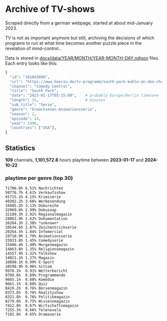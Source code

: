 # Archive of TV-shows

Scraped directly from a german webpage, started at about mid-January 2023.

TV is not as important anymore but still, archiving the decisions of which programs to run at what time
becomes another puzzle piece in the revelation of mind-control.. 

Data is stored in [docs/data/YEAR/MONTH/YEAR-MONTH-DAY.ndjson](docs/data/) files. 
Each entry looks like this:

```python
{
  "id": "181043890", 
  "url": "https://www.hoerzu.de/tv-programm/south-park-kohle-an-den-chefkoch/bid_181043890/", 
  "channel": "Comedy Central", 
  "title": "South Park", 
  "date": "2023-01-17T05:15:00",    # probably Europe/Berlin timezone 
  "length": 25,                     # minutes 
  "sub_title": "Serie", 
  "genre": "Erwachsenen-Animationsserie", 
  "season": 2, 
  "episode": 14, 
  "year": 1998, 
  "countries": ["USA"],
}
```

## Statistics

**109** channels, **1,101,572.8** hours playtime between **2023-01-17** and **2024-10-22**


### playtime per genre (top 30)

    71706.6h 6.51% Nachrichten
    50776.7h 4.61% Verkaufsshow
    45715.1h 4.15% Krimiserie
    40302.2h 3.66% Werbesendung
    34485.2h 3.13% Dokureihe
    32969.6h 2.99% Dokusoap
    32189.3h 2.92% Regionalmagazin
    28863.9h 2.62% Dokumentation
    26204.3h 2.38% *unknown*
    20544.6h 1.87% Zeichentrickserie
    20264.5h 1.84% Infomercial
    19710.9h 1.79% Animationsserie
    15933.8h 1.45% Comedyserie
    15406.4h 1.40% Morgenmagazin
    14863.8h 1.35% Religionsmagazin
    14557.9h 1.32% Talkshow
    14021.1h 1.27% Magazin
    10890.1h 0.99% E-Sport
    10598.9h 0.96% Sitcom
    9978.2h  0.91% Wetterbericht
    9789.8h  0.89% Programmende
    9665.1h  0.88% Komödie
    9661.1h  0.88% Quiz
    8419.2h  0.76% Börsenmagazin
    8373.6h  0.76% Realityshow
    8321.8h  0.76% Politikmagazin
    8279.0h  0.75% Wissensmagazin
    7412.8h  0.67% Wirtschaftsmagazin
    7255.3h  0.66% Telenovela
    7192.8h  0.65% Dramaserie
